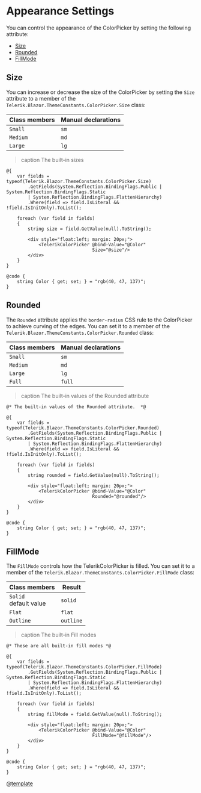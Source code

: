 
# Appearance Settings

You can control the appearance of the ColorPicker by setting the following attribute:

* [Size](#size)
* [Rounded](#rounded)
* [FillMode](#fillmode)

## Size

You can increase or decrease the size of the ColorPicker by setting the `Size` attribute to a member of the `Telerik.Blazor.ThemeConstants.ColorPicker.Size` class:

| Class members | Manual declarations |
|------------|--------|
|`Small` |`sm`|
|`Medium`|`md`|
|`Large`|`lg`|

>caption The built-in sizes

````RAZOR
@{
    var fields = typeof(Telerik.Blazor.ThemeConstants.ColorPicker.Size)
        .GetFields(System.Reflection.BindingFlags.Public | System.Reflection.BindingFlags.Static
        | System.Reflection.BindingFlags.FlattenHierarchy)
        .Where(field => field.IsLiteral && !field.IsInitOnly).ToList();

    foreach (var field in fields)
    {
        string size = field.GetValue(null).ToString();

        <div style="float:left; margin: 20px;">
            <TelerikColorPicker @bind-Value="@Color"
                                Size="@size"/>
        </div>
    }
}

@code {
    string Color { get; set; } = "rgb(40, 47, 137)";
}
````

## Rounded

The `Rounded` attribute applies the `border-radius` CSS rule to the ColorPicker to achieve curving of the edges. You can set it to a member of the `Telerik.Blazor.ThemeConstants.ColorPicker.Rounded` class:

| Class members | Manual declarations |
|------------|--------|
|`Small` |`sm`|
|`Medium`|`md`|
|`Large`|`lg`|
|`Full`|`full`|

>caption The built-in values of the Rounded attribute

````RAZOR
@* The built-in values of the Rounded attribute.  *@

@{
    var fields = typeof(Telerik.Blazor.ThemeConstants.ColorPicker.Rounded)
        .GetFields(System.Reflection.BindingFlags.Public | System.Reflection.BindingFlags.Static
        | System.Reflection.BindingFlags.FlattenHierarchy)
        .Where(field => field.IsLiteral && !field.IsInitOnly).ToList();

    foreach (var field in fields)
    {
        string rounded = field.GetValue(null).ToString();

        <div style="float:left; margin: 20px;">
            <TelerikColorPicker @bind-Value="@Color"
                                Rounded="@rounded"/>
        </div>
    }
}

@code {
    string Color { get; set; } = "rgb(40, 47, 137)";
}
````

## FillMode

The `FillMode` controls how the TelerikColorPicker is filled. You can set it to a member of the `Telerik.Blazor.ThemeConstants.ColorPicker.FillMode` class:

| Class members | Result |
|------------|--------|
|`Solid` <br /> default value|`solid`|
|`Flat`|`flat`|
|`Outline`|`outline`|

>caption The built-in Fill modes

````RAZOR
@* These are all built-in fill modes *@

@{
    var fields = typeof(Telerik.Blazor.ThemeConstants.ColorPicker.FillMode)
        .GetFields(System.Reflection.BindingFlags.Public | System.Reflection.BindingFlags.Static
        | System.Reflection.BindingFlags.FlattenHierarchy)
        .Where(field => field.IsLiteral && !field.IsInitOnly).ToList();

    foreach (var field in fields)
    {
        string fillMode = field.GetValue(null).ToString();

        <div style="float:left; margin: 20px;">
            <TelerikColorPicker @bind-Value="@Color"
                                FillMode="@fillMode"/>
        </div>
    }
}

@code {
    string Color { get; set; } = "rgb(40, 47, 137)";
}
````

@[template](/_contentTemplates/common/themebuilder-section.md#appearance-themebuilder)
